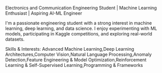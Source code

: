 Electronics and Communication Engineering Student | Machine Learning Enthusiast | Aspiring AI-ML Engineer  

I'm a passionate engineering student with a strong interest in machine learning, deep learning, and data science. I enjoy experimenting with ML models, participating in Kaggle competitions, and exploring real-world datasets.

  
Skills & Interests:
Advanced Machine Learning,Deep Learning Architectures,Computer Vision,Natural Language Processing,Anomaly Detection,Feature Engineering & Model Optimization,Reinforcement Learning & Self-Supervised Learning,Programming & Frameworks

